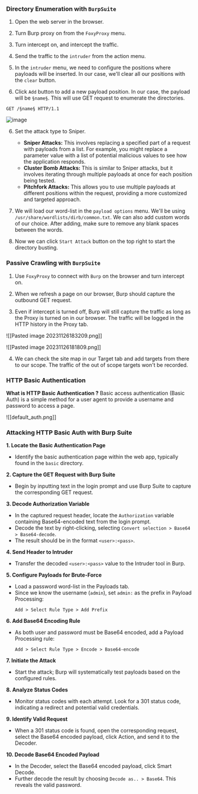 
### Directory Enumeration with `BurpSuite`

1. Open the web server in the browser.

2. Turn Burp proxy on from the `FoxyProxy` menu.

3. Turn intercept on, and intercept the traffic. 

4. Send the traffic to the `intruder` from the action menu.

5. In the `intruder` menu, we need to configure the positions where payloads will be inserted. In our case, we'll clear all our positions with the `clear` button.

6. Click `Add` button to add a new payload position. In our case, the payload will be `§name§`. This will use GET request to enumerate the directories. 
```
GET /§name§ HTTP/1.1
```

![image](https://github.com/B4PHOM3T/eJPT-Notes/assets/89618500/17efa7e2-2e66-4f0a-94a7-43c1bf7fd062)

6. Set the attack type to Sniper. 
	+ **Sniper Attacks:** This involves replacing a specified part of a request with payloads from a list. For example, you might replace a parameter value with a list of potential malicious values to see how the application responds.
	+ **Cluster Bomb Attacks:** This is similar to Sniper attacks, but it involves iterating through multiple payloads at once for each position being tested.
	+ **Pitchfork Attacks:** This allows you to use multiple payloads at different positions within the request, providing a more customized and targeted approach.

7. We will load our word-list in the `payload options` menu. We'll be using `/usr/share/wordlists/dirb/common.txt`.  We can also add custom words of our choice. After adding, make sure to remove any blank spaces between the words. 

8. Now we can click `Start Attack` button on the top right to start the directory busting. 

### Passive Crawling with `BurpSuite`

1. Use `FoxyProxy` to connect with `Burp` on the browser and turn intercept on.

2. When we refresh a page on our browser, Burp should capture the outbound GET request. 

3. Even if intercept is turned off, Burp will still capture the traffic as long as the Proxy is turned on in our browser. The traffic will be logged in the HTTP history in the Proxy tab. 

![[Pasted image 20231126183209.png]]

![[Pasted image 20231126181809.png]]

4. We can check the site map in our Target tab and add targets from there to our scope. The traffic of the out of scope targets won't be recorded. 

### HTTP Basic Authentication


**What is HTTP Basic Authentication ?**
Basic access authentication (Basic Auth) is a simple method for a user agent to provide a username and password to access a page.

![[default_auth.png]]

### Attacking HTTP Basic Auth with Burp Suite

**1. Locate the Basic Authentication Page**

- Identify the basic authentication page within the web app, typically found in the `basic` directory.

**2. Capture the GET Request with Burp Suite**

- Begin by inputting text in the login prompt and use Burp Suite to capture the corresponding GET request.

**3. Decode Authorization Variable**

- In the captured request header, locate the `Authorization` variable containing Base64-encoded text from the login prompt.
- Decode the text by right-clicking, selecting `Convert selection > Base64 > Base64-decode`.
- The result should be in the format `<user>:<pass>`.

**4. Send Header to Intruder**

- Transfer the decoded `<user>:<pass>` value to the Intruder tool in Burp.

**5. Configure Payloads for Brute-Force**

- Load a password word-list in the Payloads tab.
- Since we know the username (`admin`), set `admin:` as the prefix in Payload Processing:
  ```
  Add > Select Rule Type > Add Prefix
  ```
  
**6. Add Base64 Encoding Rule**

- As both user and password must be Base64 encoded, add a Payload Processing rule:
  ```
  Add > Select Rule Type > Encode > Base64-encode
  ```

**7. Initiate the Attack**

- Start the attack; Burp will systematically test payloads based on the configured rules.

**8. Analyze Status Codes**

- Monitor status codes with each attempt. Look for a 301 status code, indicating a redirect and potential valid credentials.

**9. Identify Valid Request**

- When a 301 status code is found, open the corresponding request, select the Base64 encoded payload, click Action, and send it to the Decoder.

**10. Decode Base64 Encoded Payload**

- In the Decoder, select the Base64 encoded payload, click Smart Decode.
- Further decode the result by choosing `Decode as.. > Base64`. This reveals the valid password.
